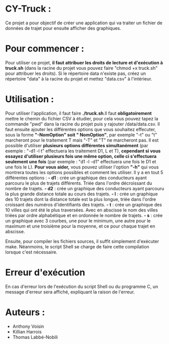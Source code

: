 # CY-Truck :
Ce projet a pour objectif de créer une application qui va traiter un fichier de données de trajet pour ensuite afficher des graphiques.

# Pour commencer :
Pour utiliser ce projet, **il faut attribuer les droits de lecture et d'exécution à truck.sh** (dans la racine du projet vous pouvez faire "chmod +x truck.sh" pour attribuer les droits). Si le répertoire data n'existe pas, créez un répertoire "data" à la racine du projet et mettez "data.csv" à l'intérieur.

# Utilisation :
Pour utiliser l'application, il faut faire **./truck.sh**.Il faut **obligatoirement** mettre le chemin du fichier CSV à étudier, pour cela vous pouvez tapez la commande "pwd" dans la racine du projet puis y rajouter /data/data.csv. Il faut ensuite ajouter les différentes options que vous souhaitez effecuter, sous la forme **"-NomOption" soit " NomOption"**, par exemple "-t" ou "t" marcheront pour le traitement T mais "-T" et "T" ne marcheront pas.
Il est possible d'utiliser **plusieurs options différentes simultanément** (par exemple : "-d1 -l t" effectuera les traitement D1, L et T), **cependant si vous essayez d'utiliser plusieurs fois une même option, celle ci s'effectuera seulement une fois** (par exemple : "d1 -l -d1" effectuera une fois le D1 et une fois le L).
**Pour vous aider,** vous pouvez utiliser l'option **"-h"** qui vous montrera toutes les options possibles et comment les utiliser.
Il y a en tout 5 différentes options :
**- d1** : crée un graphique des conducteurs ayant parcouru le plus de trajets différents. Triée dans l'ordre décroissant du nombre de trajets.
**- d2** : crée un graphique des conducteurs ayant parcouru la plus grande distance totale au cours des trajets.
**- l** : crée un graphique des 10 trajets dont la distance totale est la plus longue, triée dans l'ordre croissant des numéros d'identifiants des trajets.
**- t** : crée un graphique des 10 villes qui ont été le plus traversées. Avec en abscisse le nom des villes triées par ordre alphabétique et en ordonnée le nombre de trajets.
**- s** : crée un graphique avec 3 courbes, une pour le minimum, une autre pour le maximum et une troisième pour la moyenne, et ce pour chaque trajet en abscisse.

Ensuite, pour compiler les fichiers sources, il suffit simplement d'exécuter make. Néanmoins, le script Shell se charge de faire cette compilation lorsque c'est nécessaire.

# Erreur d'exécution
En cas d'erreur lors de l'exécution du script Shell ou du programme C, un message d'erreur sera affiché, expliquant la raison de l'erreur.

# Auteurs :
- Anthony Voisin
- Killian Harrois
- Thomas Labbé-Nobili
